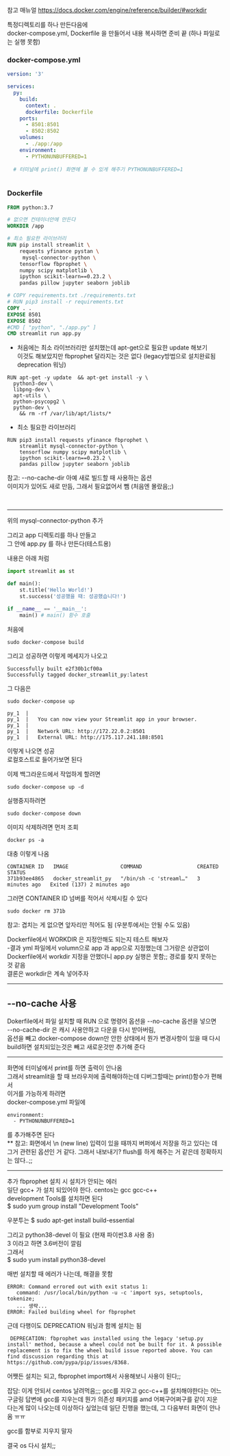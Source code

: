 참고 매뉴얼 https://docs.docker.com/engine/reference/builder/#workdir

특정디렉토리를 하나 만든다음에  
docker-compose.yml, Dockerfile 을 만들어서 내용 복사하면 준비 끝 (하나 파일로는 실행 못함)


### docker-compose.yml
```yml
version: '3'

services: 
  py:
    build:
      context: .
      dockerfile: Dockerfile
    ports:
      - 8501:8501
      - 8502:8502
    volumes:
      - ./app:/app
    environment: 
      - PYTHONUNBUFFERED=1
  
  # 터미널에 print() 화면에 볼 수 있게 해주기 PYTHONUNBUFFERED=1
  
```

### Dockerfile
```Dockerfile
FROM python:3.7

# 없으면 컨테이너안에 만든다
WORKDIR /app

# 최소 필요한 라이브러리 
RUN pip install streamlit \
    requests yfinance pystan \
     mysql-connector-python \
    tensorflow fbprophet \
    numpy scipy matplotlib \
    ipython scikit-learn==0.23.2 \
    pandas pillow jupyter seaborn joblib

# COPY requirements.txt ./requirements.txt
# RUN pip3 install -r requirements.txt
COPY . .
EXPOSE 8501
EXPOSE 8502
#CMD [ "python", "./app.py" ]
CMD streamlit run app.py
```


- 처음에는 최소 라이브러리만 설치했는데 apt-get으로 필요한 update 해보기     
이것도 해보았지만 fbprophet 달라지는 것은 없다 (legacy방법으로 설치완료됨 deprecation 워닝)
```
RUN apt-get -y update  && apt-get install -y \
  python3-dev \
  libpng-dev \
  apt-utils \
  python-psycopg2 \
  python-dev \
    && rm -rf /var/lib/apt/lists/*
```

- 최소 필요한 라이브러리   
```
RUN pip3 install requests yfinance fbprophet \
    streamlit mysql-connector-python \
    tensorflow numpy scipy matplotlib \ 
    ipython scikit-learn==0.23.2 \ 
    pandas pillow jupyter seaborn joblib
```
참고: --no-cache-dir 아예 새로 빌드할 때 사용하는 옵션  
이미지가 있어도 새로 만듬, 그래서 필요없어서 뺌 (처음엔 몰랐음;;)


<br/>

___

위의 mysql-connector-python 추가


그리고 app 디렉토리를 하나 만들고  
그 안에 app.py 를 하나 만든다(테스트용)

내용은 아래 처럼
```py
import streamlit as st

def main():
    st.title('Hello World!')
    st.success('성공했을 때: 성공했습니다!')  

if __name__ == '__main__':  
    main() # main() 함수 호출
```


처음에 
```
sudo docker-compose build
```

그리고 성공하면 이렇게 메세지가 나오고  
```
Successfully built e2f30b1cf00a
Successfully tagged docker_streamlit_py:latest
```
그 다음은 
```
sudo docker-compose up

py_1  | 
py_1  |   You can now view your Streamlit app in your browser.
py_1  | 
py_1  |   Network URL: http://172.22.0.2:8501
py_1  |   External URL: http://175.117.241.188:8501
```
이렇게 나오면 성공  
로컬호스트로 들어가보면 된다

이제 백그라운드에서 작업하게 할려면  
```
sudo docker-compose up -d
```

실행중지하려면
```
sudo docker-compose down
```

이미지 삭제하려면 먼저 조회
```
docker ps -a
```

대충 이렇게 나옴
```
CONTAINER ID   IMAGE                 COMMAND                  CREATED         STATUS                       
371b93ee4865   docker_streamlit_py   "/bin/sh -c 'streaml…"   3 minutes ago   Exited (137) 2 minutes ago   
```

그러면 CONTAINER ID 넘버를 적어서 삭제시킬 수 있다
```
sudo docker rm 371b
```

참고: 겹치는 게 없으면 앞자리만 적어도 됨 (우분투에서는 안될 수도 있음)


Dockerfile에서 WORKDIR 은 지정안해도 되는지 테스트 해보자  
-결과 yml 파일에서 volumn으로 app 과 app으로 지정했는데 그거랑은 상관없이  
Dockerfile에서 workdir 지정을 안했더니 app.py 실행은 못함;; 경로를 찾지 못하는 것 같음  
결론은 workdir은 계속 넣어주자  

------------

## --no-cache 사용
Dokerfile에서 파일 설치할 때 RUN 으로 명령어 옵션을 --no-cache 옵션을 넣으면   
--no-cache-dir 은 캐시 사용안하고 다운을 다시 받아버림,   
옵션을 빼고 docker-compose down만 안한 상태에서 뭔가 변경사항이 있을 때 다시 build하면 설치되있는것은 빼고 새로운것만 추가해 준다


---------------
화면에 터미널에서 print를 하면 출력이 안나옴  
그래서 streamlit을 할 때 브라우저에 출력해야하는데 디버그할때는 print()함수가 편해서   
이거를 가능하게 하려면     
docker-compose.yml 파일에  
``` 
environment: 
  - PYTHONUNBUFFERED=1
```
를 추가해주면 된다  
** 참고: 화면에서 \n (new line) 입력이 있을 때까지 버퍼에서 저장을 하고 있다는 데   
그거 관련된 옵션인 거 같다. 그래서 내보내기? flush를 하게 해주는 거 같은데 정확하지는 않다..;;


-------------------



추가 fbprophet 설치 시 설치가 안되는 에러  
일단 gcc+ 가 설치 되있어야 한다. centos는 gcc gcc-c++  
development Tools를 설치하면 된다  
$ sudo yum group install "Development Tools"

우분투는 
$ sudo apt-get install build-essential

그리고 python38-devel 이 필요 (현재 파이썬3.8 사용 중)  
3 이라고 하면 3.6버전이 깔림  
그래서  
$ sudo yum install python38-devel


매번 설치할 때 에러가 나는데, 해결을 못함  
```
ERROR: Command errored out with exit status 1:
   command: /usr/local/bin/python -u -c 'import sys, setuptools, tokenize; 
   ... 생략...
ERROR: Failed building wheel for fbprophet
```

근데 다행이도 DEPRECATION 워닝과 함께 설치는 됨
```
 DEPRECATION: fbprophet was installed using the legacy 'setup.py install' method, because a wheel could not be built for it. A possible replacement is to fix the wheel build issue reported above. You can find discussion regarding this at https://github.com/pypa/pip/issues/8368.
```

어쨋든 설치는 되고, fbprophet import해서 사용해보니 
사용이 된다;;

잡담:
이게 안되서 centos 날려먹음;;; gcc를 지우고 gcc-c++를 설치해야한다는 어느 구글링 답변에 
gcc를 지우는데 뭔가 의존성 패키지를 amd 어쩌구어쩌구를 같이 지운다는게 많이 나오는데 이상하다 싶었는데 일단 진행을 했는데, 
그 다음부터 화면이 안나옴 ㅠㅠ

gcc를 함부로 지우지 말자 

결국 os 다시 설치;;

